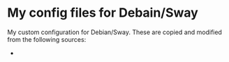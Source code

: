 # My config files for Debain/Sway

My custom configuration for Debian/Sway. 
These are copied and modified from the following sources:

- 